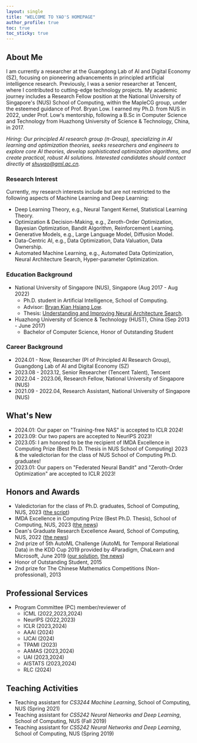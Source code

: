 ```yaml
---
layout: single
title: "WELCOME TO YAO'S HOMEPAGE"
author_profile: true
toc: true
toc_sticky: true
---
```


<!-- > An investment in knowledge pays the best interest. - Benjamin Franklin -->

## About Me
I am currently a researcher at the Guangdong Lab of AI and Digital Economy (SZ), focusing on pioneering advancements in principled artificial intelligence research. Previously, I was a senior researcher at Tencent, where I contributed to cutting-edge technology projects. My academic journey includes a Research Fellow position at the National University of Singapore's (NUS) School of Computing, within the MapleCG group, under the esteemed guidance of Prof. Bryan Low. I earned my Ph.D. from NUS in 2022, under Prof. Low's mentorship, following a B.Sc in Computer Science and Technology from Huazhong University of Science & Technology, China, in 2017.
<!-- I am currently a researcher at Guangdong Lab of AI and Digital Economy (SZ). Prior to this, I served as a senior researcher at Tencent. Before that, I held the esteemed position of a Research Fellow within the MapleCG group, situated within the School of Computing (SoC) at the distinguished National University of Singapore (NUS), where I had the privilege of being under the mentorship of Prof. Bryan Low. Preceding this position, I successfully completed my Ph.D. at the National University of Singapore (NUS) in 2022, diligently guided by Prof. Bryan Low. Furthermore, my academic journey commenced with the acquisition of a B.Sc degree in the Department of Computer Science and Technology from Huazhong University of Science & Technology, China, in the year 2017. -->

*Hiring: Our principled AI research group ($\pi$-Group), specializing in AI learning and optimization theories, seeks researchers and engineers to explore core AI theories, develop sophisticated optimization algorithms, and create practical, robust AI solutions. Interested candidates should contact directly at shuyao@gml.ac.cn.*

### Research Interest
Currently, my research interests include but are not restricted to the following aspects of Machine Learning and Deep Learning:
  - Deep Learning Theory, e.g., Neural Tangent Kernel, Statistical Learning Theory.
  - Optimization & Decision-Making, e.g., Zeroth-Order Optimization, Bayesian Optimization, Bandit Algorithm, Reinforcement Learning.
  - Generative Models, e.g., Large Language Model, Diffusion Model.
  - Data-Centric AI, e.g., Data Optimization, Data Valuation, Data Ownership.
  - Automated Machine Learning, e.g., Automated Data Optimization, Neural Architecture Search, Hyper-parameter Optimization.

### Education Background
- National University of Singapore (NUS), Singapore (Aug 2017 - Aug 2022)
    - Ph.D. student in Artiﬁcial Intelligence, School of Computing.
    - Advisor: <a href="https://www.comp.nus.edu.sg/~lowkh/research.html">Bryan Kian Hsiang Low</a>.
    - Thesis: <a href="https://www.comp.nus.edu.sg/~lowkh/pubs/phd2022s.pdf">Understanding and Improving Neural Architecture Search</a>.
- Huazhong University of Science & Technology (HUST), China (Sep 2013 - June 2017)
    - Bachelor of Computer Science, Honor of Outstanding Student

### Career Background
- 2024.01 - Now, Researcher (PI of Principled AI Research Group), Guangdong Lab of AI and Digital Economy (SZ)
- 2023.08 - 2023.12, Senior Researcher (Tencent Talent), Tencent
- 2022.04 - 2023.06, Research Fellow, National University of Singapore (NUS)
- 2021.09 - 2022.04, Research Assistant, National University of Singapore (NUS)

## What's New
- 2024.01: Our paper on "Training-free NAS" is accepted to ICLR 2024!
- 2023.09: Our two papers are accepted to NeurIPS 2023!
- 2023.05: I am honored to be the recipient of IMDA Excellence in Computing Prize (Best Ph.D. Thesis in NUS School of Computing) 2023 & the valedictorian for the class of NUS School of Computing Ph.D. graduates!
- 2023.01: Our papers on "Federated Neural Bandit" and "Zeroth-Order Optimization" are accepted to ICLR 2023!
<!-- - Sep 2022: Our papers on "Training-free NAS" and "Neural Thompson Sampling" are accepted to NeurIPS 2022! -->
<!-- - May 2022: Our paper on "Neural Ensemble Search" is accepted to UAI 2022! -->
<!-- - May 2022: Our paper on "Data Valuation" is accepted to ICML 2022! -->
<!-- - Jan 2022: Our paper on "Training-free Neural Architecture Search" is accepted to ICLR 2022! -->


## Honors and Awards
- Valedictorian for the class of Ph.D. graduates, School of Computing, NUS, 2023 ([the script](https://shuyao95.github.io/2023/07/22/valedictorian-speech.html))
- IMDA Excellence in Computing Prize (Best Ph.D. Thesis), School of Computing, NUS, 2023 ([the news](https://www.comp.nus.edu.sg/programmes/pg/awards/))
- Dean's Graduate Research Excellence Award, School of Computing, NUS, 2022 ([the news](https://www.comp.nus.edu.sg/programmes/pg/awards/deans/))
- 2nd prize of 5th AutoML Challenge (AutoML for Temporal Relational Data) in the KDD Cup 2019 provided by 4Paradigm, ChaLearn and Microsoft, June 2019 ([our solution](https://github.com/shuyao95/kddcup2019-automl.git), [the news](https://www.4paradigm.com/competition/kddcup2019))
- Honor of Outstanding Student, 2015
- 2nd prize for The Chinese Mathematics Competitions (Non-professional), 2013

## Professional Services
- Program Committee (PC) member/reviewer of
  - ICML (2022,2023,2024)
  - NeurIPS (2022,2023)
  - ICLR (2023,2024)
  - AAAI (2024)
  - IJCAI (2024)
  - TPAMI (2023)
  - AAMAS (2023,2024)
  - UAI (2023,2024)
  - AISTATS (2023,2024)
  - RLC (2024)

## Teaching Activities
- Teaching assistant for *CS3244 Machine Learning*, School of Computing, NUS (Spring 2021)
- Teaching assistant for *CS5242 Neural Networks and Deep Learning*, School of Computing, NUS (Fall 2019)
- Teaching assistant for *CS5242 Neural Networks and Deep Learning*, School of Computing, NUS (Spring 2019)
